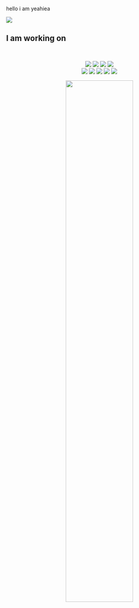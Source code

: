 hello i am yeahiea


<p>
  <img src="https://i.ibb.co.com/ccxFTMFj/Purple-Abstract-Graphic-Design-Linked-In-Article-Cover-Image-2.png"/>
</p>









## I am working on 

<br>
<p align="center">
<img src="https://i.ibb.co.com/jPxqcr8D/HTML.png"/>
<img src="https://i.ibb.co.com/27SD6Y5k/css.png"/>
<img src="https://i.ibb.co.com/d4BmzSnc/Bootsrap.png"/>
<img src="https://i.ibb.co.com/qMh3Ykw7/tailwind.png"/>
  <br>
  
<img src="https://i.ibb.co.com/nqtX5RY4/Java-Script.png"/>
<img src="https://i.ibb.co.com/4R03zB1q/react.png"/>
<img src="https://i.ibb.co.com/V1h39SN/express.png"/>
<img src="https://i.ibb.co.com/GQ22ShBj/mongo.png"/>
<img src="https://i.ibb.co.com/zjRYP0B/firebase.png"/>
</p>
<p align="center">

</p>





<p align="center">
  <img width="60%" src="https://github-readme-streak-stats.herokuapp.com?user=mir-hussain&theme=react&hide_border=true&background=0D1117&stroke=0D1117&fire=FF1CF7&sideLabels=00F0FF&currStreakNum=FF1CF7&ring=FF1CF7&currStreakLabel=FF1CF7&sideNums=00F0FF" />
</p>
